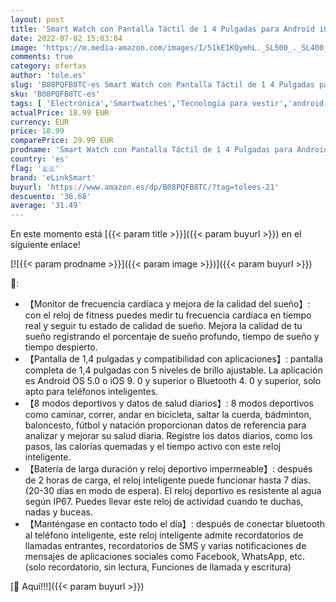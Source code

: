 ```yaml
---
layout: post
title: 'Smart Watch con Pantalla Táctil de 1 4 Pulgadas para Android iOS，eLinkSmart Smartwatch para Mujer Hombre Reloj Inteligente de Fitness con Contador de Pasos y Resistente al Agua  Monitor de Sueño '
date: 2022-07-02 15:03:04
image: 'https://m.media-amazon.com/images/I/51kE1KQymhL._SL500_._SL400_.jpg'
comments: true
category: ofertas
author: 'tole.es'
slug: 'B08PQFB8TC-es Smart Watch con Pantalla Táctil de 1 4 Pulgadas para...'
sku: 'B08PQFB8TC-es'
tags: [ 'Electrónica','Smartwatches','Tecnología para vestir','android','elinksmart','🇪🇸', ]
actualPrice: 18.99 EUR
currency: EUR
price: 18.99
comparePrice: 29.99 EUR
prodname: 'Smart Watch con Pantalla Táctil de 1 4 Pulgadas para Android iOS，eLinkSmart Smartwatch para Mujer Hombre Reloj Inteligente de Fitness con Contador de Pasos y Resistente al Agua  Monitor de Sueño '
country: 'es'
flag: '🇪🇸'
brand: 'eLinkSmart'
buyurl: 'https://www.amazon.es/dp/B08PQFB8TC/?tag=tolees-21'
descuento: '36.68'
average: '31.49'
---
```


En este momento está [{{< param title >}}]({{< param buyurl >}}) en el siguiente enlace!

[![{{< param prodname >}}]({{< param image >}})]({{< param buyurl >}})

🔎:

- 【Monitor de frecuencia cardíaca y mejora de la calidad del sueño】: con el reloj de fitness puedes medir tu frecuencia cardíaca en tiempo real y seguir tu estado de calidad de sueño. Mejora la calidad de tu sueño registrando el porcentaje de sueño profundo, tiempo de sueño y tiempo despierto.
- 【Pantalla de 1,4 pulgadas y compatibilidad con aplicaciones】: pantalla completa de 1,4 pulgadas con 5 niveles de brillo ajustable. La aplicación es Android OS 5.0 o iOS 9. 0 y superior o Bluetooth 4. 0 y superior, solo apto para teléfonos inteligentes.
- 【8 modos deportivos y datos de salud diarios】: 8 modos deportivos como caminar, correr, andar en bicicleta, saltar la cuerda, bádminton, baloncesto, fútbol y natación proporcionan datos de referencia para analizar y mejorar su salud diaria. Registre los datos diarios, como los pasos, las calorías quemadas y el tiempo activo con este reloj inteligente.
- 【Batería de larga duración y reloj deportivo impermeable】: después de 2 horas de carga, el reloj inteligente puede funcionar hasta 7 días. (20-30 días en modo de espera). El reloj deportivo es resistente al agua según IP67. Puedes llevar este reloj de actividad cuando te duchas, nadas y buceas.
- 【Manténgase en contacto todo el día】: después de conectar bluetooth al teléfono inteligente, este reloj inteligente admite recordatorios de llamadas entrantes, recordatorios de SMS y varias notificaciones de mensajes de aplicaciones sociales como Facebook, WhatsApp, etc. (solo recordatorio, sin lectura, Funciones de llamada y escritura)

[🛒 Aquí!!!]({{< param buyurl >}})
